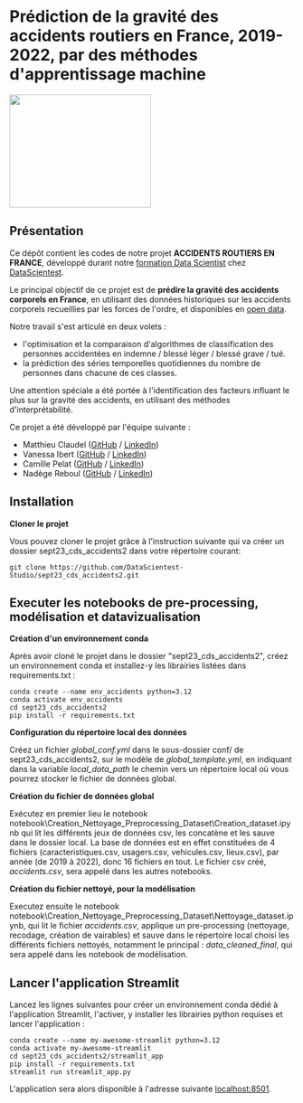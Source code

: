 # Prédiction de la gravité des accidents routiers en France, 2019-2022, par des méthodes d'apprentissage machine

<img src="./data/img/Photo_accueil.png" width="250" height="200">

## Présentation 

Ce dépôt contient les codes de notre projet **ACCIDENTS ROUTIERS EN FRANCE**, développé durant notre [formation Data Scientist](https://datascientest.com/en/data-scientist-course) chez [DataScientest](https://datascientest.com/).

Le principal objectif de ce projet est de  **prédire la gravité des accidents corporels en France**, en utilisant des données historiques sur les accidents corporels recueillies par les forces de l'ordre, et disponibles en [open data](https://www.data.gouv.fr/fr/datasets/bases-de-donnees-annuelles-des-accidents-corporels-de-la-circulation-routiere-annees-de-2005-a-2022/).

Notre travail s'est articulé en deux volets :
* l'optimisation et la comparaison d'algorithmes de classification des personnes accidentées en indemne / blessé léger / blessé grave / tué.
* la prédiction des séries temporelles quotidiennes du nombre de personnes dans chacune de ces classes.

Une attention spéciale a été portée à l'identification des facteurs influant le plus sur la gravité des accidents, en utilisant des méthodes d'interprétabilité.

Ce projet a été développé par l'équipe suivante : 

- Matthieu Claudel ([GitHub](https://github.com/matthieuclaudel) / [LinkedIn](http://www.linkedin.com/in/matthieu-claudel-8a927857))
- Vanessa Ibert ([GitHub](https://github.com/Vanessa-DS) / [LinkedIn](http://www.linkedin.com/in/vanessa-ibert))
- Camille Pelat ([GitHub](https://github.com/cpelat) / [LinkedIn](http://www.linkedin.com/in/camille-pelat-08a7b68a))
- Nadège Reboul ([GitHub](https://github.com/Nadege-R) / [LinkedIn](http://www.linkedin.com/in/nadege-reboul))

## Installation
**Cloner le projet**

Vous pouvez cloner le projet grâce à l'instruction suivante qui va créer un dossier sept23_cds_accidents2 dans votre répertoire courant:
```shell
git clone https://github.com/DataScientest-Studio/sept23_cds_accidents2.git
```


## Executer les notebooks de pre-processing, modélisation et datavizualisation
**Création d'un environnement conda**

Après avoir cloné le projet dans le dossier "sept23_cds_accidents2", créez un environnement conda et installez-y les librairies listées dans requirements.txt : 

```shell
conda create --name env_accidents python=3.12
conda activate env_accidents
cd sept23_cds_accidents2 
pip install -r requirements.txt
```

**Configuration du répertoire local des données**

Créez un fichier *global_conf.yml* dans le sous-dossier conf/ de sept23_cds_accidents2, sur le modèle de *global_template.yml*, en indiquant dans la variable *local_data_path* le chemin vers un répertoire local où vous pourrez stocker le fichier de données global.

**Création du fichier de données global**

Exécutez en premier lieu le notebook notebook\Creation_Nettoyage_Preprocessing_Dataset\Creation_dataset.ipynb qui lit les différents jeux de données csv, les concatène et les sauve dans le dossier local.
La base de données est en effet constituées de 4 fichiers (caracteristiques.csv, usagers.csv, vehicules.csv, lieux.csv), par année (de 2019 à 2022), donc 16 fichiers en tout.
Le fichier csv créé, *accidents.csv*, sera appelé dans les autres notebooks.

**Création du fichier nettoyé, pour la modélisation**

Executez ensuite le notebook notebook\Creation_Nettoyage_Preprocessing_Dataset\Nettoyage_dataset.ipynb, qui lit le fichier *accidents.csv*, applique un pre-processing (nettoyage, recodage, création de vairables) et sauve dans le répertoire local choisi les différents fichiers nettoyés, notamment le principal : *data_cleaned_final*, qui sera appelé dans les notebook de modélisation.

## Lancer l'application Streamlit

Lancez les lignes suivantes pour créer un environnement conda dédié à l'application Streamlit, l'activer, y installer les librairies python requises et lancer l'application : 

```shell
conda create --name my-awesome-streamlit python=3.12
conda activate my-awesome-streamlit
cd sept23_cds_accidents2/streamlit_app
pip install -r requirements.txt
streamlit run streamlit_app.py
```

L'application sera alors disponible à l'adresse suivante [localhost:8501](http://localhost:8501).
